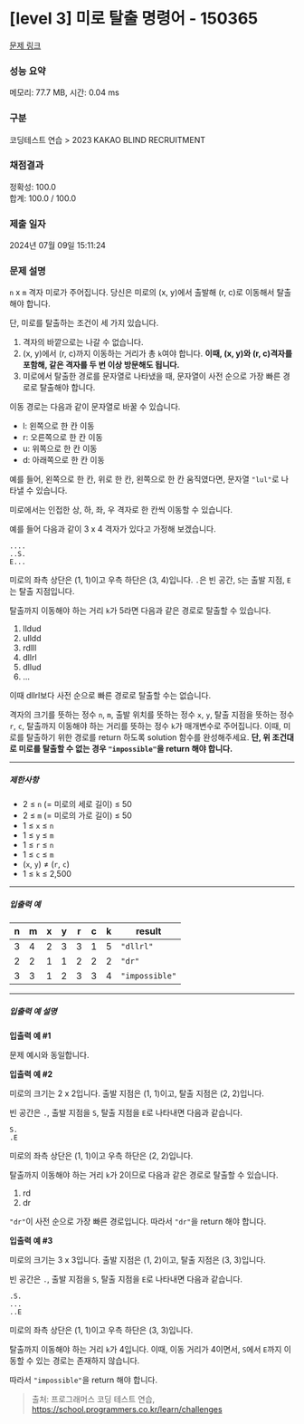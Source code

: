 # [level 3] 미로 탈출 명령어 - 150365 

[문제 링크](https://school.programmers.co.kr/learn/courses/30/lessons/150365?language=java) 

### 성능 요약

메모리: 77.7 MB, 시간: 0.04 ms

### 구분

코딩테스트 연습 > 2023 KAKAO BLIND RECRUITMENT

### 채점결과

정확성: 100.0<br/>합계: 100.0 / 100.0

### 제출 일자

2024년 07월 09일 15:11:24

### 문제 설명

<p><code>n</code> x <code>m</code> 격자 미로가 주어집니다. 당신은 미로의 (x, y)에서 출발해 (r, c)로 이동해서 탈출해야 합니다.</p>

<p>단, 미로를 탈출하는 조건이 세 가지 있습니다.</p>

<ol>
<li>격자의 바깥으로는 나갈 수 없습니다.</li>
<li>(x, y)에서 (r, c)까지 이동하는 거리가 총 <code>k</code>여야 합니다. <strong>이때, (x, y)와 (r, c)격자를 포함해, 같은 격자를 두 번 이상 방문해도 됩니다.</strong></li>
<li>미로에서 탈출한 경로를 문자열로 나타냈을 때, 문자열이 사전 순으로 가장 빠른 경로로 탈출해야 합니다.</li>
</ol>

<p>이동 경로는 다음과 같이 문자열로 바꿀 수 있습니다.</p>

<ul>
<li>l: 왼쪽으로 한 칸 이동</li>
<li>r: 오른쪽으로 한 칸 이동</li>
<li>u: 위쪽으로 한 칸 이동</li>
<li>d: 아래쪽으로 한 칸 이동</li>
</ul>

<p>예를 들어, 왼쪽으로 한 칸, 위로 한 칸, 왼쪽으로 한 칸 움직였다면, 문자열 <code>"lul"</code>로 나타낼 수 있습니다.</p>

<p>미로에서는 인접한 상, 하, 좌, 우 격자로 한 칸씩 이동할 수 있습니다.</p>

<p>예를 들어 다음과 같이 3 x 4 격자가 있다고 가정해 보겠습니다.</p>
<div class="highlight"><pre class="codehilite"><code>....
..S.
E...
</code></pre></div>
<p>미로의 좌측 상단은 (1, 1)이고 우측 하단은 (3, 4)입니다. <code>.</code>은 빈 공간, <code>S</code>는 출발 지점, <code>E</code>는 탈출 지점입니다.</p>

<p>탈출까지 이동해야 하는 거리 <code>k</code>가 5라면 다음과 같은 경로로 탈출할 수 있습니다.</p>

<ol>
<li>lldud</li>
<li>ulldd</li>
<li>rdlll</li>
<li>dllrl</li>
<li>dllud</li>
<li>...</li>
</ol>

<p>이때 dllrl보다 사전 순으로 빠른 경로로 탈출할 수는 없습니다.</p>

<p>격자의 크기를 뜻하는 정수 <code>n</code>, <code>m</code>, 출발 위치를 뜻하는 정수 <code>x</code>, <code>y</code>, 탈출 지점을 뜻하는 정수 <code>r</code>, <code>c</code>, 탈출까지 이동해야 하는 거리를 뜻하는 정수 <code>k</code>가 매개변수로 주어집니다. 이때, 미로를 탈출하기 위한 경로를 return 하도록 solution 함수를 완성해주세요. <strong>단, 위 조건대로 미로를 탈출할 수 없는 경우 <code>"impossible"</code>을 return 해야 합니다.</strong></p>

<hr>

<h5>제한사항</h5>

<ul>
<li>2 ≤ <code>n</code> (= 미로의 세로 길이) ≤ 50</li>
<li>2 ≤ <code>m</code> (= 미로의 가로 길이) ≤ 50</li>
<li>1 ≤ <code>x</code> ≤ <code>n</code></li>
<li>1 ≤ <code>y</code> ≤ <code>m</code></li>
<li>1 ≤ <code>r</code> ≤ <code>n</code></li>
<li>1 ≤ <code>c</code> ≤ <code>m</code></li>
<li>(<code>x</code>, <code>y</code>) ≠ (<code>r</code>, <code>c</code>)</li>
<li>1 ≤ <code>k</code> ≤ 2,500</li>
</ul>

<hr>

<h5>입출력 예</h5>
<table class="table">
        <thead><tr>
<th>n</th>
<th>m</th>
<th>x</th>
<th>y</th>
<th>r</th>
<th>c</th>
<th>k</th>
<th>result</th>
</tr>
</thead>
        <tbody><tr>
<td>3</td>
<td>4</td>
<td>2</td>
<td>3</td>
<td>3</td>
<td>1</td>
<td>5</td>
<td><code>"dllrl"</code></td>
</tr>
<tr>
<td>2</td>
<td>2</td>
<td>1</td>
<td>1</td>
<td>2</td>
<td>2</td>
<td>2</td>
<td><code>"dr"</code></td>
</tr>
<tr>
<td>3</td>
<td>3</td>
<td>1</td>
<td>2</td>
<td>3</td>
<td>3</td>
<td>4</td>
<td><code>"impossible"</code></td>
</tr>
</tbody>
      </table>
<hr>

<h5>입출력 예 설명</h5>

<p><strong>입출력 예 #1</strong></p>

<p>문제 예시와 동일합니다.</p>

<p><strong>입출력 예 #2</strong></p>

<p>미로의 크기는 2 x 2입니다. 출발 지점은 (1, 1)이고, 탈출 지점은 (2, 2)입니다.</p>

<p>빈 공간은 <code>.</code>, 출발 지점을 <code>S</code>, 탈출 지점을 <code>E</code>로 나타내면 다음과 같습니다.</p>
<div class="highlight"><pre class="codehilite"><code>S.
.E
</code></pre></div>
<p>미로의 좌측 상단은 (1, 1)이고 우측 하단은 (2, 2)입니다.</p>

<p>탈출까지 이동해야 하는 거리 <code>k</code>가 2이므로 다음과 같은 경로로 탈출할 수 있습니다.</p>

<ol>
<li>rd</li>
<li>dr</li>
</ol>

<p><code>"dr"</code>이 사전 순으로 가장 빠른 경로입니다. 따라서 <code>"dr"</code>을 return 해야 합니다.</p>

<p><strong>입출력 예 #3</strong></p>

<p>미로의 크기는 3 x 3입니다. 출발 지점은 (1, 2)이고, 탈출 지점은 (3, 3)입니다.</p>

<p>빈 공간은 <code>.</code>, 출발 지점을 <code>S</code>, 탈출 지점을 <code>E</code>로 나타내면 다음과 같습니다.</p>
<div class="highlight"><pre class="codehilite"><code>.S.
...
..E
</code></pre></div>
<p>미로의 좌측 상단은 (1, 1)이고 우측 하단은 (3, 3)입니다.</p>

<p>탈출까지 이동해야 하는 거리 <code>k</code>가 4입니다. 이때, 이동 거리가 4이면서, <code>S</code>에서 <code>E</code>까지 이동할 수 있는 경로는 존재하지 않습니다.</p>

<p>따라서 <code>"impossible"</code>을 return 해야 합니다.</p>


> 출처: 프로그래머스 코딩 테스트 연습, https://school.programmers.co.kr/learn/challenges